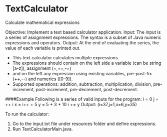 # TextCalculator
Calculate mathematical expressions

Objective: Implement a text based calculator application.
Input: The input is a series of assignment expressions. The syntax is a subset of Java numeric expressions and operators.
Output: At the end of evaluating the series, the value of each variable is printed out.

* This text calculator calculates multiple expressions.
* The expressions should contain on the left side a variable (can be string [a-z]), assignment (=,+=,-=)
* and on the left any expression using existing variables, pre-post-fix (++,--) and numerics ([0-9]).
* Supported operations: addition, subtraction, multiplication, division, pre-increment, post-increment, pre-decrement, post-decrement.


####Example
Following is a series of valid inputs for the program:
i = 0
j = ++ i
x = i++ + 5
y = 5 + 3 * 10
i += y
Output:
(i=37,j=1,x=6,y=35)

To run the calculator:
1. Go to the input.txt file under resources folder and define expressions.
2. Run TextCalculatorMain.java.


